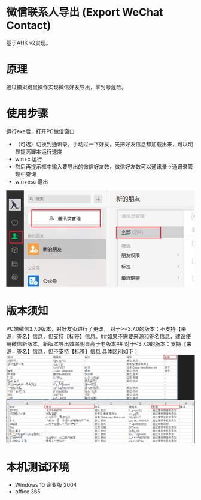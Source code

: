 # 微信联系人导出 (Export WeChat Contact)

基于AHK v2实现。

# 原理
通过模拟键鼠操作实现微信好友导出，零封号危险。

# 使用步骤
运行exe后，打开PC微信窗口
- （可选）切换到通讯录，手动过一下好友，先把好友信息都加载出来，可以明显提高脚本运行速度
- win+c 运行
- 然后再提示框中输入要导出的微信好友数，微信好友数可以通讯录->通讯录管理中查询
- win+esc 退出
  
![微信好友数](https://github.com/XgHao/WeChat-Contact/blob/main/pic/contact.png?raw=true)

# 版本须知
PC端微信3.7.0版本，对好友页进行了更改，
对于>=3.7.0的版本：不支持【来源，签名】信息，但支持【标签】信息。##如果不需要来源和签名信息，建议使用微信新版本，新版本导出效率明显高于老版本##
对于<3.7.0的版本：支持【来源，签名】信息，但不支持【标签】信息
具体区别如下：
![版本区别](https://github.com/XgHao/WeChat-Contact/blob/main/pic/diff.png?raw=true)

# 本机测试环境
- Windows 10 企业版 2004
- office 365
